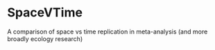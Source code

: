 # SpaceVTime
A comparison of space vs time replication in meta-analysis (and more broadly ecology research)
